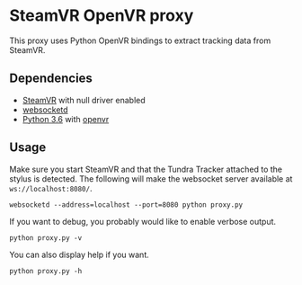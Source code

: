 # SteamVR OpenVR proxy

This proxy uses Python OpenVR bindings to extract tracking data from SteamVR.

## Dependencies

- [SteamVR](https://store.steampowered.com/app/250820/SteamVR/) with null driver enabled
- [websocketd](http://websocketd.com/)
- [Python 3.6](https://www.python.org/) with [openvr](https://github.com/cmbruns/pyopenvr?tab=readme-ov-file)

## Usage

Make sure you start SteamVR and that the Tundra Tracker attached to the stylus is detected. The following will make the websocket server available at `ws://localhost:8080/`.

```
websocketd --address=localhost --port=8080 python proxy.py
```

If you want to debug, you probably would like to enable verbose output.

```
python proxy.py -v
```

You can also display help if you want.

```
python proxy.py -h
```
